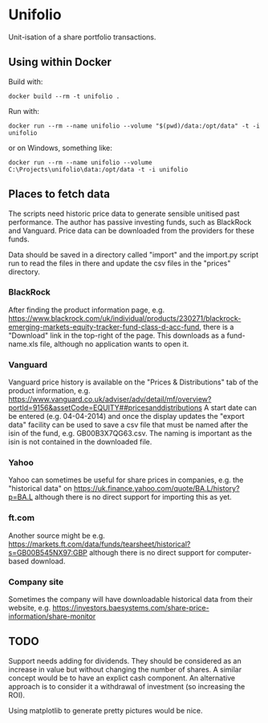 # Unifolio

Unit-isation of a share portfolio transactions.


## Using within Docker

Build with:

	docker build --rm -t unifolio .


Run with:

	docker run --rm --name unifolio --volume "$(pwd)/data:/opt/data" -t -i unifolio
	
or on Windows, something like:

	docker run --rm --name unifolio --volume C:\Projects\unifolio\data:/opt/data -t -i unifolio

## Places to fetch data

The scripts need historic price data to generate sensible unitised past performance. The author has passive investing 
funds, such as BlackRock and Vanguard. Price data can be downloaded from the providers for these funds.

Data should be saved in a directory called "import" and the import.py script run to read the files in there and update
the csv files in the "prices" directory.

### BlackRock

After finding the product information page, e.g. https://www.blackrock.com/uk/individual/products/230271/blackrock-emerging-markets-equity-tracker-fund-class-d-acc-fund,
there is a "Download" link in the top-right of the page. This downloads as a fund-name.xls file, although no application wants to open it.

### Vanguard

Vanguard price history is available on the "Prices & Distributions" tab of the product information, e.g. 
https://www.vanguard.co.uk/adviser/adv/detail/mf/overview?portId=9156&assetCode=EQUITY##pricesanddistributions
A start date can be entered (e.g. 04-04-2014) and once the display updates the "export data" facility can be used to save
a csv file that must be named after the isin of the fund, e.g. GB00B3X7QG63.csv. The naming is important as the isin is
not contained in the downloaded file.

### Yahoo

Yahoo can sometimes be useful for share prices in companies, e.g. the "historical data" on https://uk.finance.yahoo.com/quote/BA.L/history?p=BA.L
although there is no direct support for importing this as yet.

### ft.com

Another source might be e.g. https://markets.ft.com/data/funds/tearsheet/historical?s=GB00B545NX97:GBP although
there is no direct support for computer-based download.

### Company site

Sometimes the company will have downloadable historical data from their website, e.g. https://investors.baesystems.com/share-price-information/share-monitor


## TODO

Support needs adding for dividends. They should be considered as an increase in value but without changing the number of shares.
A similar concept would be to have an explict cash component. An alternative approach is to consider it a withdrawal of investment
 (so increasing the ROI). 

Using matplotlib to generate pretty pictures would be nice.
